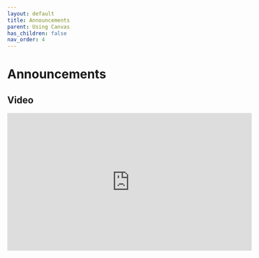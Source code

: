 ```yaml
---
layout: default
title: Announcements
parent: Using Canvas
has_children: false
nav_order: 4
---
```

# Announcements

##  Video

<iframe width="560"  height="315"  src="https://ncvps.yuja.com/V/Video?v=5080357&node=17660496&a=984796997&preload=false" frameborder="0" webkitallowfullscreen mozallowfullscreen allowfullscreen loading="lazy"></iframe>